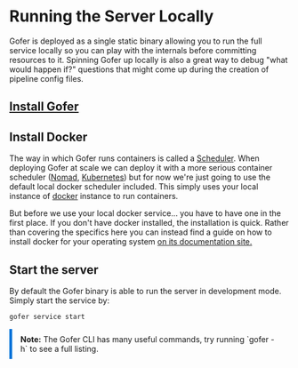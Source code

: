 # Running the Server Locally

Gofer is deployed as a single static binary allowing you to run the full service locally so you can play with the
internals before committing resources to it. Spinning Gofer up locally is also a great way to
debug "what would happen if?" questions that might come up during the creation of pipeline config files.

## [Install Gofer](./installing_gofer.md)

## Install Docker

The way in which Gofer runs containers is called a [Scheduler](../ref/scheduler/index.html). When deploying Gofer at
scale we can deploy it with a more serious container scheduler ([Nomad](https://www.nomadproject.io/),
[Kubernetes](https://kubernetes.io/)) but for now we're just going to use the default local docker scheduler included.
This simply uses your local instance of [docker](../ref/scheduler/docker.md) instance to run containers.

But before we use your local docker service... you have to have one in the first place. If you don't have docker
installed, the installation is quick. Rather than covering the specifics here you can instead find a guide on how to
install docker for your operating system [on its documentation site.](https://docs.docker.com/get-docker/)

## Start the server

By default the Gofer binary is able to run the server in development mode. Simply start the service by:

```bash
gofer service start
```

<div class="box note">
    <div class="text"><strong>Note:</strong> The Gofer CLI has many useful commands, try running `gofer -h` to see a full listing.</div>
</div>

<style>
.box {
    padding: 10px 15px;
    margin: 10px 0;
    align-items: center;
}

.note {
    border-left: 5px solid #0074d9;
}
</style>
